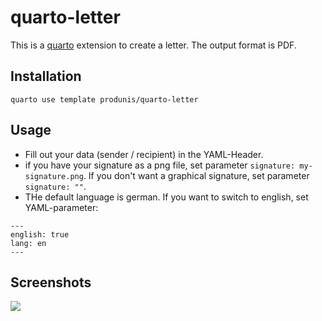 # quarto-letter

This is a [quarto](https://quarto.org) extension to create a letter. The output format is PDF.

## Installation

`quarto use template produnis/quarto-letter`


## Usage

- Fill out your data (sender / recipient) in the YAML-Header.
- if you have your signature as a png file, set parameter `signature: my-signature.png`. If you don't want a graphical signature, set parameter  `signature: ""`.
- THe default language is german. If you want to switch to english, set YAML-parameter:

```
---
english: true
lang: en      
---
```

## Screenshots

![](https://www.produnis.de/blog/posts/2022-09-12-quarto-briefvorlage/Testbrief.png)
